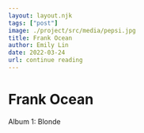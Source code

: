 ```yaml
---
layout: layout.njk
tags: ["post"]
image: ./project/src/media/pepsi.jpg
title: Frank Ocean
author: Emily Lin
date: 2022-03-24
url: continue reading
---
```


# Frank Ocean

Album 1: Blonde